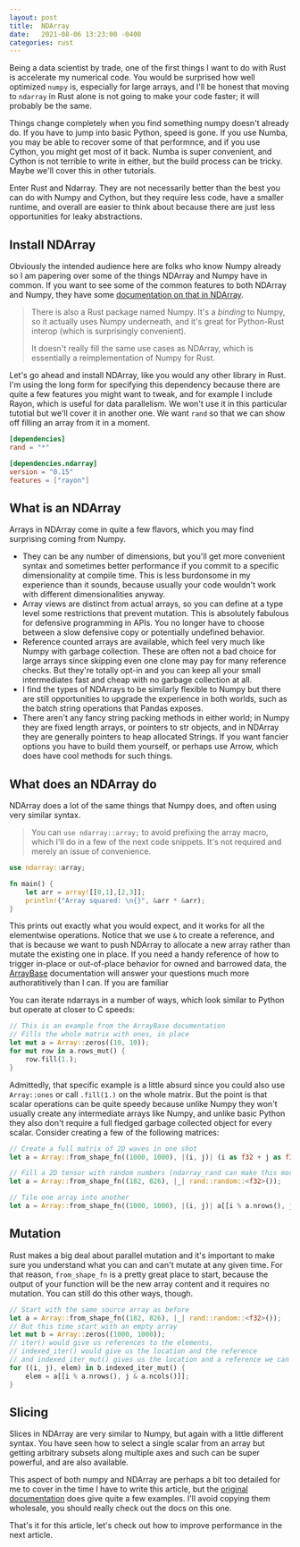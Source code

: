 ```yaml
---
layout: post
title:  NDArray
date:   2021-08-06 13:23:00 -0400
categories: rust
---
```


Being a data scientist by trade, one of the first things I want to do with Rust is accelerate my
numerical code. You would be surprised how well optimized `numpy` is, especially for large arrays,
and I'll be honest that moving to `ndarray` in Rust alone is not going to make your code faster;
it will probably be the same.

Things change completely when you find something numpy doesn't already do. If you have to jump
into basic Python, speed is gone. If you use Numba, you may be able to recover some of that
performnce, and if you use Cython, you might get most of it back. Numba is super convenient, and
Cython is not terrible to write in either, but the build process can be tricky. Maybe we'll cover
this in other tutorials.

Enter Rust and Ndarray. They are not necessarily better than the best you can do with Numpy and
Cython, but they require less code, have a smaller runtime, and overall are easier to think about
because there are just less opportunities for leaky abstractions.

## Install NDArray
Obviously the intended audience here are folks who know Numpy already so I am papering over some
of the things NDArray and Numpy have in common. If you want to see some of the common features to
both NDArray and Numpy, they have some [documentation on that in NDArray][NDArray-for-Numpy-users].

> There is also a Rust package named Numpy. It's a *binding* to Numpy, so it actually uses Numpy
> underneath, and it's great for Python-Rust interop (which is surprisingly convenient).
>
> It doesn't really fill the same use cases as NDArray, which is essentially a reimplementation
> of Numpy for Rust.

Let's go ahead and install NDArray, like you would any other library in Rust. I'm using the long
form for specifying this dependency because there are quite a few features you might want to tweak,
and for example I include Rayon, which is useful for data parallelism. We won't use it in this
particular tutotial but we'll cover it in another one. We want `rand` so that we can show off
filling an array from it in a moment.

```toml
[dependencies]
rand = "*"

[dependencies.ndarray]
version = "0.15"
features = ["rayon"]
```

## What is an NDArray
Arrays in NDArray come in quite a few flavors, which you may find surprising coming from Numpy.
* They can be any number of dimensions, but you'll get more convenient syntax and sometimes
  better performance if you commit to a specific dimensionality at compile time. This is less
  burdonsome in my experience than it sounds, because usually your code wouldn't work with
  different dimensionalities anyway.
* Array views are distinct from actual arrays, so you can define at a type level some restrictions
  that prevent mutation. This is absolutely fabulous for defensive programming in APIs. You no
  longer have to choose between a slow defensive copy or potentially undefined behavior.
* Reference counted arrays are available, which feel very much like Numpy with garbage collection.
  These are often not a bad choice for large arrays since skipping even one clone may pay for many
  reference checks. But they're totally opt-in and you can keep all your small intermediates
  fast and cheap with no garbage collection at all.
* I find the types of NDArrays to be similarly flexible to Numpy but there are still opportunities
  to upgrade the experience in both worlds, such as the batch string operations that Pandas
  exposes.
* There aren't any fancy string packing methods in either world; in Numpy they are fixed length
  arrays, or pointers to str objects, and in NDArray they are generally pointers to heap allocated
  Strings. If you want fancier options you have to build them yourself, or perhaps use Arrow, which
  does have cool methods for such things.

## What does an NDArray do
NDArray does a lot of the same things that Numpy does, and often using very similar syntax.

> You can `use ndarray::array;` to avoid prefixing the array macro, which I'll do in a few of the
> next code snippets. It's not required and merely an issue of convenience.

```rs
use ndarray::array;

fn main() {
    let arr = array![[0,1],[2,3]];
    println!("Array squared: \n{}", &arr * &arr);
}
```

This prints out exactly what you would expect, and it works for all the elementwise operations.
Notice that we use `&` to create a reference, and that is because we want to push NDArray to
allocate a new array rather than mutate the existing one in place. If you need a handy reference
of how to trigger in-place or out-of-place behavior for owned and barrowed data, the [ArrayBase][]
documentation will answer your questions much more authoratitively than I can. If you are familiar

You can iterate ndarrays in a number of ways, which look similar to Python but operate at closer
to C speeds:

```rs
// This is an example from the ArrayBase documentation
// Fills the whole matrix with ones, in place
let mut a = Array::zeros((10, 10));
for mut row in a.rows_mut() {
    row.fill(1.);
}
```

Admittedly, that specific example is a little absurd since you could also use `Array::ones` or
call `.fill(1.)` on the whole matrix. But the point is that scalar operations can be quite speedy
because unlike Numpy they won't usually create any intermediate arrays like Numpy, and unlike
basic Python they also don't require a full fledged garbage collected object for every scalar.
Consider creating a few of the following matrices:

```rs
// Create a full matrix of 2D waves in one shot
let a = Array::from_shape_fn((1000, 1000), |(i, j)| (i as f32 + j as f32).sin());

// Fill a 2D tensor with random numbers (ndarray_rand can make this more convenient too)
let a = Array::from_shape_fn((182, 826), |_| rand::random::<f32>());

// Tile one array into another
let a = Array::from_shape_fn((1000, 1000), |(i, j)| a[[i % a.nrows(), j & a.ncols()]]);
```

## Mutation
Rust makes a big deal about parallel mutation and it's important to make sure you understand what
you can and can't mutate at any given time. For that reason, `from_shape_fn` is a pretty great
place to start, because the output of your function will be the new array content and it requires
no mutation. You can still do this other ways, though.

```rs
// Start with the same source array as before
let a = Array::from_shape_fn((182, 826), |_| rand::random::<f32>());
// But this time start with an empty array
let mut b = Array::zeros((1000, 1000));
// iter() would give us references to the elements,
// indexed_iter() would give us the location and the reference
// and indexed_iter_mut() gives us the location and a reference we can mutate the original with
for ((i, j), elem) in b.indexed_iter_mut() {
    elem = a[[i % a.nrows(), j & a.ncols()]];
}
```

## Slicing
Slices in NDArray are very similar to Numpy, but again with a little different syntax. You have
seen how to select a single scalar from an array but getting arbitrary subsets along multiple
axes and such can be super powerful, and are also available.

This aspect of both numpy and NDArray are perhaps a bit too detailed for me to cover in the time
I have to write this article, but the [original documentation][Slicing-examples] does give quite
a few examples. I'll avoid copying them wholesale, you should really check out the docs on this
one.


That's it for this article, let's check out how to improve performance in the next article.



[NDArray-for-Numpy-users]: https://docs.rs/ndarray/0.15.3/ndarray/doc/ndarray_for_numpy_users/index.html
[ArrayBase]: https://docs.rs/ndarray/0.15.3/ndarray/struct.ArrayBase.html
[Slicing-examples]: https://docs.rs/ndarray/0.15.3/ndarray/struct.ArrayBase.html#slicing